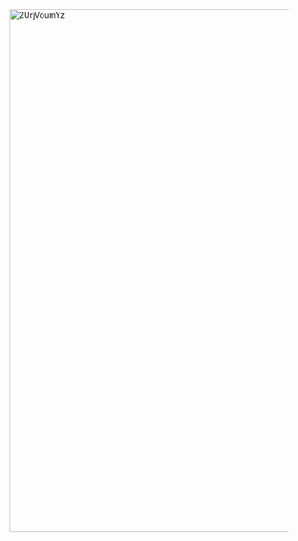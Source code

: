 <img width="942" alt="2UrjVoumYz" src="https://github.com/user-attachments/assets/42f504a6-3e57-4bff-82fc-0473c0bea903" />
